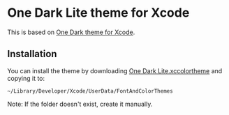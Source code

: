 # One Dark Lite theme for Xcode

This is based on [One Dark theme for Xcode](https://github.com/bojan/xcode-one-dark).

## Installation

You can install the theme by downloading [One Dark Lite.xccolortheme](https://raw.githubusercontent.com/soleares/xcode-one-dark-lite/master/One%20Dark%20Lite.xccolortheme) and copying it to:

	~/Library/Developer/Xcode/UserData/FontAndColorThemes

Note: If the folder doesn't exist, create it manually.
